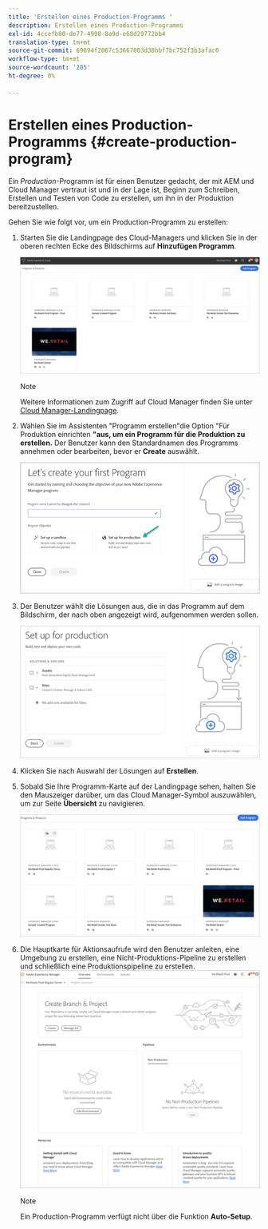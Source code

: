 ```yaml
---
title: 'Erstellen eines Production-Programms '
description: Erstellen eines Production-Programms
exl-id: 4ccefb80-de77-4998-8a9d-e68d29772bb4
translation-type: tm+mt
source-git-commit: 69694f2067c53667803d38bbf7bc752f3b3afac6
workflow-type: tm+mt
source-wordcount: '205'
ht-degree: 0%

---
```


# Erstellen eines Production-Programms {#create-production-program}

Ein *Production*-Programm ist für einen Benutzer gedacht, der mit AEM und Cloud Manager vertraut ist und in der Lage ist, Beginn zum Schreiben, Erstellen und Testen von Code zu erstellen, um ihn in der Produktion bereitzustellen.

Gehen Sie wie folgt vor, um ein Production-Programm zu erstellen:

1. Starten Sie die Landingpage des Cloud-Managers und klicken Sie in der oberen rechten Ecke des Bildschirms auf **Hinzufügen Programm**.

   ![](assets/first_timelogin1.png)

   >[!NOTE]
   >Weitere Informationen zum Zugriff auf Cloud Manager finden Sie unter [Cloud Manager-Landingpage](/help/onboarding/what-is-required/navigate-to-cloud-manager.md).

1. Wählen Sie im Assistenten &quot;Programm erstellen&quot;die Option &quot;Für Produktion einrichten **&quot;aus, um ein Programm für die Produktion zu erstellen.** Der Benutzer kann den Standardnamen des Programms annehmen oder bearbeiten, bevor er **Create** auswählt.

   ![](assets/create-prod1.png)

1. Der Benutzer wählt die Lösungen aus, die in das Programm auf dem Bildschirm, der nach oben angezeigt wird, aufgenommen werden sollen.


   ![](assets/set-up-prod-2.png)

1. Klicken Sie nach Auswahl der Lösungen auf **Erstellen**.


1. Sobald Sie Ihre Programm-Karte auf der Landingpage sehen, halten Sie den Mauszeiger darüber, um das Cloud Manager-Symbol auszuwählen, um zur Seite **Übersicht** zu navigieren.

   ![](assets/set-up-prod4.png)

1. Die Hauptkarte für Aktionsaufrufe wird den Benutzer anleiten, eine Umgebung zu erstellen, eine Nicht-Produktions-Pipeline zu erstellen und schließlich eine Produktionspipeline zu erstellen.
   ![](assets/set-up-prod5.png)


   >[!NOTE]
   >Ein Production-Programm verfügt nicht über die Funktion **Auto-Setup**.

